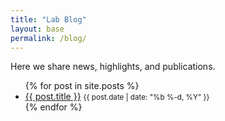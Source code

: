 ```yaml
---
title: "Lab Blog"
layout: base
permalink: /blog/
---
```


Here we share news, highlights, and publications.

<ul class="posts-list">
  {% for post in site.posts %}
    <li>
      <a href="{{ post.url }}">{{ post.title }}</a>
      <small>{{ post.date | date: "%b %-d, %Y" }}</small>
    </li>
  {% endfor %}
</ul>
